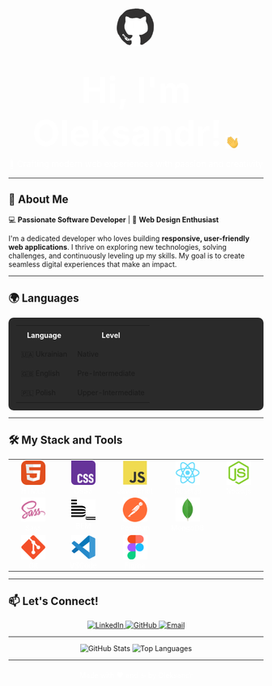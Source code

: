 <div id="header" align="center">
  <img src="./assets/github.gif" width="80" style="border-radius: 50%;"/>
  <h1>
    <span style="color: #ffffff; font-size: 2.5em;">Hi, I'm Oleksandr!</span>
    <img src="./assets/giphy.gif" width="28px" alt="GIF" style="vertical-align: middle;"/>
  </h1>
  <p style="font-size: 1.2em; color: #ffffff; margin-top: -10px;">
    🚀 Crafting modern web experiences with passion and creativity
  </p>
</div>

---

## 🌟 About Me

💻 **Passionate Software Developer** | 🎨 **Web Design Enthusiast**  

I'm a dedicated developer who loves building **responsive, user-friendly web applications**. I thrive on exploring new technologies, solving challenges, and continuously leveling up my skills. My goal is to create seamless digital experiences that make an impact.

---

## 🌍 Languages

<div align="center">
  <table style="border: none; background: #2a2a2a; border-radius: 10px; padding: 15px;">
    <tr>
      <th style="padding: 10px; color: #ffffff;">Language</th>
      <th style="padding: 10px; color: #ffffff;">Level</th>
    </tr>
    <tr>
      <td style="padding: 10px;">🇺🇦 Ukrainian</td>
      <td style="padding: 10px;">Native</td>
    </tr>
    <tr>
      <td style="padding: 10px;">🇬🇧 English</td>
      <td style="padding: 10px;">Pre-Intermediate</td>
    </tr>
    <tr>
      <td style="padding: 10px;">🇵🇱 Polish</td>
      <td style="padding: 10px;">Upper-Intermediate</td>
    </tr>
  </table>
</div>

---

## 🛠 My Stack and Tools

<div align="center">
  <table style="border: none;">
    <tr>
      <td align="center" width="100">
        <img src="./images/01-html5.svg" width="48" alt="HTML5"/>
        <br><span style="color: #ffffff;">HTML5</span>
      </td>
      <td align="center" width="100">
        <img src="./images/02-css3.svg" width="48" alt="CSS3"/>
        <br><span style="color: #ffffff;">CSS3</span>
      </td>
      <td align="center" width="100">
        <img src="./images/03-javascript.svg" width="48" alt="JavaScript"/>
        <br><span style="color: #ffffff;">JavaScript</span>
      </td>
      <td align="center" width="100">
        <img src="./images/06-react.svg" width="48" alt="React.js"/>
        <br><span style="color: #ffffff;">React.js</span>
      </td>
      <td align="center" width="100">
        <img src="./images/08-nodejs.svg" width="48" alt="Node.js"/>
        <br><span style="color: #ffffff;">Node.js</span>
      </td>
    </tr>
    <tr>
      <td align="center" width="100">
        <img src="./images/10-sass.svg" width="48" alt="Sass"/>
        <br><span style="color: #ffffff;">Sass</span>
      </td>
      <td align="center" width="100">
        <img src="./images/11-bem.svg" width="48" alt="BEM"/>
        <br><span style="color: #ffffff;">BEM</span>
      </td>
      <td align="center" width="100">
        <img src="./images/14-postman.svg" width="48" alt="Postman"/>
        <br><span style="color: #ffffff;">Postman</span>
      </td>
      <td align="center" width="100">
        <img src="./images/15-mongodb.svg" width="48" alt="MongoDB"/>
        <br><span style="color: #ffffff;">MongoDB</span>
      </td>
    </tr>
    <tr>
      <td align="center" width="100">
        <img src="./images/16-git.svg" width="48" alt="Git"/>
        <br><span style="color: #ffffff;">Git</span>
      </td>
      <td align="center" width="100">
        <img src="./images/17-vscode.svg" width="48" alt="VSCode"/>
        <br><span style="color: #ffffff;">VSCode</span>
      </td>
      <td align="center" width="100">
        <img src="./images/18-figma.svg" width="48" alt="Figma"/>
        <br><span style="color: #ffffff;">Figma</span>
      </td>
    </tr>
  </table>
</div>

---

## 📫 Let's Connect!

<div align="center">
  <a href="https://linkedin.com/in/your-profile" target="_blank">
    <img src="https://img.shields.io/badge/LinkedIn-%230077B5.svg?&style=for-the-badge&logo=linkedin&logoColor=white" alt="LinkedIn"/>
  </a>
  <a href="https://github.com/your-username" target="_blank">
    <img src="https://img.shields.io/badge/GitHub-%23121011.svg?&style=for-the-badge&logo=github&logoColor=white" alt="GitHub"/>
  </a>
  <a href="mailto:your.email@example.com">
    <img src="https://img.shields.io/badge/Email-%23D14836.svg?&style=for-the-badge&logo=gmail&logoColor=white" alt="Email"/>
  </a>
</div>

---

<div align="center">
  <img src="https://github-readme-stats.vercel.app/api?username=EspFerevoe&show_icons=true&theme=dracula&hide_border=true" alt="GitHub Stats"/>
  <img src="https://github-readme-stats.vercel.app/api/top-langs/?username=EspFerevoe&layout=compact&theme=dracula&hide_border=true" alt="Top Languages"/>
</div>

---

<div align="center" style="margin-top: 20px;">
  <p style="color: #ffffff;">Made with ❤️ and ☕ by Oleksandr</p>
</div>
